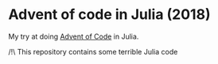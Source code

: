 # Advent of code in Julia (2018)

My try at doing [Advent of Code](https://adventofcode.com/2018) in Julia. 

/!\ This repository contains some terrible Julia code
